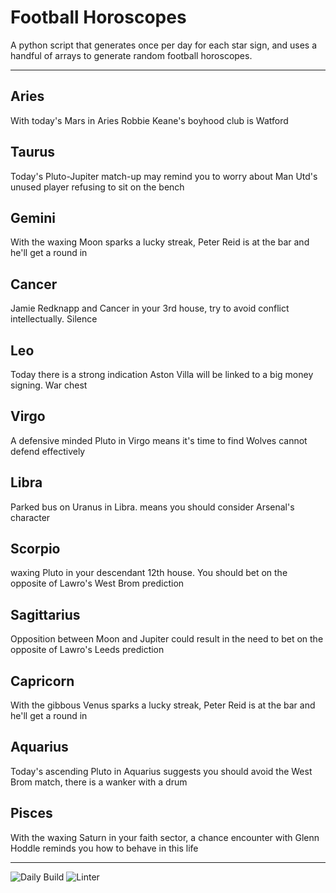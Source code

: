 # Football Horoscopes

A python script that generates once per day for each star sign, and uses a handful of arrays to generate random football horoscopes.

---

<!-- horoscopes_item starts -->
<h2>Aries</h2><p>With today's Mars in Aries Robbie Keane's boyhood club is Watford</p><h2>Taurus</h2><p>Today's Pluto-Jupiter match-up may remind you to worry about Man Utd's unused player refusing to sit on the bench</p><h2>Gemini</h2><p>With the waxing Moon sparks a lucky streak, Peter Reid is at the bar and he'll get a round in</p><h2>Cancer</h2><p>Jamie Redknapp and Cancer in your 3rd house, try to avoid conflict intellectually. Silence</p><h2>Leo</h2><p>Today there is a strong indication Aston Villa will be linked to a big money signing. War chest</p><h2>Virgo</h2><p>A defensive minded Pluto in Virgo means it's time to find Wolves cannot defend effectively</p><h2>Libra</h2><p>Parked bus on Uranus in Libra. means you should consider Arsenal's character</p><h2>Scorpio</h2><p>waxing Pluto in your descendant 12th house. You should bet on the opposite of Lawro's West Brom prediction</p><h2>Sagittarius</h2><p>Opposition between Moon and Jupiter could result in the need to bet on the opposite of Lawro's Leeds prediction</p><h2>Capricorn</h2><p>With the gibbous Venus sparks a lucky streak, Peter Reid is at the bar and he'll get a round in</p><h2>Aquarius</h2><p>Today's ascending Pluto in Aquarius suggests you should avoid the West Brom match, there is a wanker with a drum</p><h2>Pisces</h2><p>With the waxing Saturn in your faith sector, a chance encounter with Glenn Hoddle reminds you how to behave in this life</p>
<!-- horoscopes_item ends -->

---

![Daily Build](https://github.com/MatBenfield/horofootball.thechels.uk/workflows/Daily%20Build/badge.svg) ![Linter](https://github.com/MatBenfield/horofootball.thechels.uk/workflows/Linter/badge.svg)
